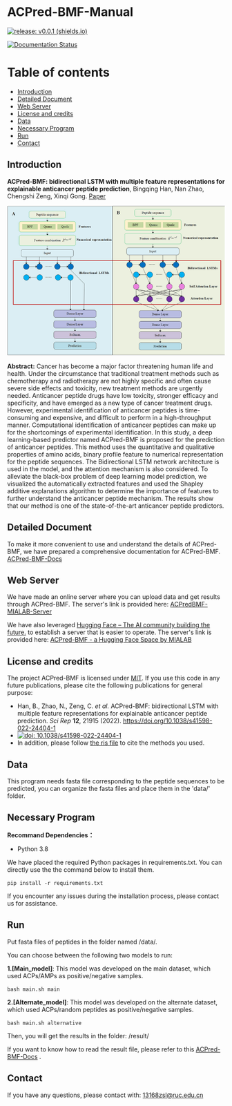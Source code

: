 # ACPred-BMF-Manual

[![release: v0.0.1 (shields.io)](https://img.shields.io/badge/release-v0.0.1-blue)](https://github.com/RUC-MIALAB/PSAIA/releases)

[![Documentation Status](https://readthedocs.org/projects/psaia/badge/?version=latest)](https://psaia.readthedocs.io/en/latest/?badge=latest)

# Table of contents

- [Introduction](#introduction)
- [Detailed Document](#detailed-document)
- [Web Server](#web-server)
- [License and credits](#license-and-credits)
- [Data](#data)
- [Necessary Program](#necessary-program)
- [Run](#run)
- [Contact](#contact)



## Introduction

**ACPred-BMF: bidirectional LSTM with multiple feature representations for explainable anticancer peptide prediction**, Bingqing Han, Nan Zhao, Chengshi Zeng, Xinqi Gong. [Paper](https://www.nature.com/articles/s41598-022-24404-1)

![Introduction](paper_first.png)

**Abstract:** Cancer has become a major factor threatening human life and health. Under the circumstance that traditional treatment methods such as chemotherapy and radiotherapy are not highly specific and often cause severe side effects and toxicity, new treatment methods are urgently needed. Anticancer peptide drugs have low toxicity, stronger efficacy and specificity, and have emerged as a new type of cancer treatment drugs. However, experimental identification of anticancer peptides is time-consuming and expensive, and difficult to perform in a high-throughput manner. Computational identification of anticancer peptides can make up for the shortcomings of experimental identification. In this study, a deep learning-based predictor named ACPred-BMF is proposed for the prediction of anticancer peptides. This method uses the quantitative and qualitative properties of amino acids, binary profile feature to numerical representation for the peptide sequences. The Bidirectional LSTM network architecture is used in the model, and the attention mechanism is also considered. To alleviate the black-box problem of deep learning model prediction, we visualized the automatically extracted features and used the Shapley additive explanations algorithm to determine the importance of features to further understand the anticancer peptide mechanism. The results show that our method is one of the state-of-the-art anticancer peptide predictors.

## Detailed Document

To make it more convenient to use and understand the details of ACPred-BMF, we have prepared a comprehensive documentation for ACPred-BMF. [ACPred-BMF-Docs](https://acpred-bmf.readthedocs.io/en/latest/)

## Web Server

We have made an online server where you can upload data and get results through ACPred-BMF. The server's link is provided here: [ACPredBMF-MIALAB-Server](http://mialab.ruc.edu.cn/ACPredBMFServer/)

We have also leveraged [Hugging Face – The AI community building the future.](https://huggingface.co/) to establish a server that is easier to operate. The server's link is provided here: [ACPred-BMF - a Hugging Face Space by MIALAB](https://huggingface.co/spaces/MIALAB/ACPred-BMF)

## License and credits

The project ACPred-BMF is licensed under [MIT](./LICENSE).
If you use this code in any future publications, please cite the following publications for general purpose:

- Han, B., Zhao, N., Zeng, C. *et al.* ACPred-BMF: bidirectional LSTM with multiple feature representations for explainable anticancer peptide prediction. *Sci Rep* **12**, 21915 (2022). https://doi.org/10.1038/s41598-022-24404-1
- [![doi: 10.1038/s41598-022-24404-1](https://img.shields.io/badge/DOI:10.1038/s41598022244041-blue)](https://doi.org/10.1038/s41598-022-24404-1)
- In addition, please follow [the ris file](CITATIONS.ris) to cite the methods you used.

## Data

This program needs fasta file corresponding to the peptide sequences to be predicted, you can organize the fasta files and place them in the 'data/' folder.

## Necessary Program

**Recommand Dependencies：**

* Python 3.8

We have placed the required Python packages in requirements.txt. You can directly use the the command below to install them.

```
pip install -r requirements.txt
```

If you encounter any issues during the installation process, please contact us for assistance.

## Run

Put fasta files of peptides in the folder named /data/.

You can choose between the following two models to run:

**1.[Main_model]**: This model was developed on the main dataset, which used ACPs/AMPs as positive/negative samples.

```
bash main.sh main
```

**2.[Alternate_model]**: This model was developed on the alternate dataset, which used ACPs/random peptides as positive/negative samples.

```
bash main.sh alternative
```

Then, you will get the results in the folder: /result/

If you want to know how to read the result file, please refer to this [ACPred-BMF-Docs](https://psaia.readthedocs.io/en/latest/?badge=latest) .


## Contact

If you have any questions, please contact with: 13168zsl@ruc.edu.cn



